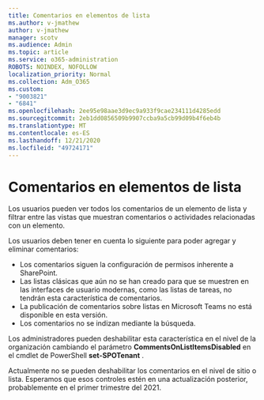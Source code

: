```yaml
---
title: Comentarios en elementos de lista
ms.author: v-jmathew
author: v-jmathew
manager: scotv
ms.audience: Admin
ms.topic: article
ms.service: o365-administration
ROBOTS: NOINDEX, NOFOLLOW
localization_priority: Normal
ms.collection: Adm_O365
ms.custom:
- "9003821"
- "6841"
ms.openlocfilehash: 2ee95e98aae3d9ec9a933f9cae234111d4285edd
ms.sourcegitcommit: 2eb1dd0856509b9907ccba9a5cb99d09b4f6eb4b
ms.translationtype: MT
ms.contentlocale: es-ES
ms.lasthandoff: 12/21/2020
ms.locfileid: "49724171"
---
```

# <a name="comments-on-list-items"></a>Comentarios en elementos de lista

Los usuarios pueden ver todos los comentarios de un elemento de lista y filtrar entre las vistas que muestran comentarios o actividades relacionadas con un elemento.

Los usuarios deben tener en cuenta lo siguiente para poder agregar y eliminar comentarios:

- Los comentarios siguen la configuración de permisos inherente a SharePoint.
- Las listas clásicas que aún no se han creado para que se muestren en las interfaces de usuario modernas, como las listas de tareas, no tendrán esta característica de comentarios.
- La publicación de comentarios sobre listas en Microsoft Teams no está disponible en esta versión.
- Los comentarios no se indizan mediante la búsqueda.

Los administradores pueden deshabilitar esta característica en el nivel de la organización cambiando el parámetro **CommentsOnListItemsDisabled** en el cmdlet de PowerShell **set-SPOTenant** .

Actualmente no se pueden deshabilitar los comentarios en el nivel de sitio o lista. Esperamos que esos controles estén en una actualización posterior, probablemente en el primer trimestre del 2021.
